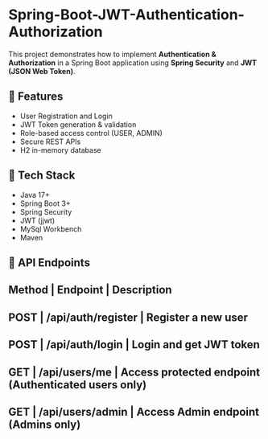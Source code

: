 # Spring-Boot-JWT-Authentication-Authorization
This project demonstrates how to implement **Authentication &amp; Authorization** in a Spring Boot application using **Spring Security** and **JWT (JSON Web Token)**.


## 🚀 Features
- User Registration and Login
- JWT Token generation & validation
- Role-based access control (USER, ADMIN)
- Secure REST APIs
- H2 in-memory database

## 🧩 Tech Stack
- Java 17+
- Spring Boot 3+
- Spring Security
- JWT (jjwt)
- MySql Workbench
- Maven

🧪 API Endpoints
---------------------------------------------------------------------------------------------------------
Method      |      	Endpoint       	       |      Description
---------------------------------------------------------------------------------------------------------
POST	      |      /api/auth/register	     |      Register a new user
---------------------------------------------------------------------------------------------------------
POST	      |      /api/auth/login	       |      Login and get JWT token
---------------------------------------------------------------------------------------------------------
GET	        |      /api/users/me	         |       Access protected endpoint (Authenticated users only)
---------------------------------------------------------------------------------------------------------
GET         |     	/api/users/admin	     |      Access Admin endpoint (Admins only)
---------------------------------------------------------------------------------------------------------
